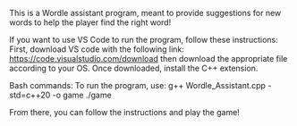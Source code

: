 This is a Wordle assistant program, meant to provide suggestions for new words to help the player find the right word!



If you want to use VS Code to run the program, follow these instructions:
First, download VS code with the following link: https://code.visualstudio.com/download then download the appropriate file according to your OS.
Once downloaded, install the C++ extension.

Bash commands:
To run the program, use:
g++ Wordle_Assistant.cpp -std=c++20 -o game
./game

From there, you can follow the instructions and play the game!

